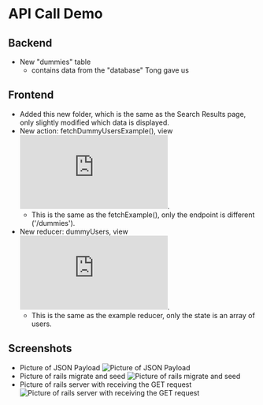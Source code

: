 # API Call Demo

## Backend
* New "dummies" table
  * contains data from the "database" Tong gave us

## Frontend
* Added this new folder, which is the same as the Search Results page, only slightly modified which data is displayed.
* New action: fetchDummyUsersExample(), view ![here](https://github.com/iandusenbury/tableland/blob/playground/mballeza_API_demo/client/src/actions/index.js).
  * This is the same as the fetchExample(), only the endpoint is different ('/dummies').
* New reducer: dummyUsers, view ![here](https://github.com/iandusenbury/tableland/blob/playground/mballeza_API_demo/client/src/modules/reducer/dummyUsers.js).
  * This is the same as the example reducer, only the state is an array of users.

## Screenshots
* Picture of JSON Payload
![Picture of JSON Payload](https://github.com/iandusenbury/tableland/blob/playground/mballeza_API_demo/client/src/containers/dummyUsers/Screenshots/JSON-data.png)
* Picture of rails migrate and seed
![Picture of rails migrate and seed](https://github.com/iandusenbury/tableland/blob/playground/mballeza_API_demo/client/src/containers/dummyUsers/Screenshots/rails-migrate-and-seed.png)
* Picture of rails server with receiving the GET request
![Picture of rails server with receiving the GET request](https://github.com/iandusenbury/tableland/blob/playground/mballeza_API_demo/client/src/containers/dummyUsers/Screenshots/start-server-and-receive-get-request.png)

